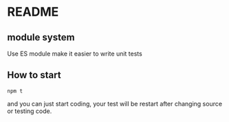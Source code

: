# README
## module system
Use ES module make it easier to write unit tests

## How to start
```
npm t
```
and you can just start coding, your test will be restart after changing source or testing code.